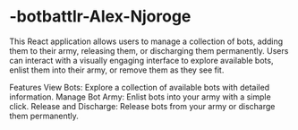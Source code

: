 # -botbattlr-Alex-Njoroge
This React application allows users to manage a collection of bots, adding them to their army, releasing them, or discharging them permanently. Users can interact with a visually engaging interface to explore available bots, enlist them into their army, or remove them as they see fit.

Features
View Bots: Explore a collection of available bots with detailed information.
Manage Bot Army: Enlist bots into your army with a simple click.
Release and Discharge: Release bots from your army or discharge them permanently.
